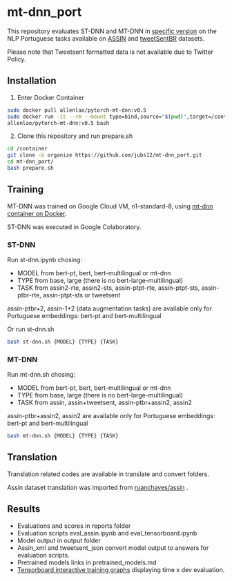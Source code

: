 # mt-dnn_port
This repository evaluates ST-DNN and MT-DNN in [specific version](https://github.com/namisan/mt-dnn/tree/60aa9dc4ec1a31532c3f5fb4305c325942c263ce "MT-DNN repository") on the NLP Portuguese tasks available on [ASSIN](http://nilc.icmc.usp.br/assin/ "ASSIN dataset") and  [tweetSentBR](https://bitbucket.org/HBrum/tweetsentbr/ "tweetSentBR repository") datasets. 

Please note that Tweetsent formatted data is not available due to Twitter Policy.

## Installation
1. Enter Docker Container
```bash
sudo docker pull allenlao/pytorch-mt-dnn:v0.5
sudo docker run -it --rm --mount type=bind,source="$(pwd)",target=/container \
allenlao/pytorch-mt-dnn:v0.5 bash
```

2. Clone this repository and run prepare.sh
```bash
cd /container
git clone -b organize https://github.com/jubs12/mt-dnn_port.git
cd mt-dnn_port/
bash prepare.sh
```


## Training

MT-DNN was trained on Google Cloud VM, n1-standard-8, using [mt-dnn container on Docker](https://github.com/namisan/mt-dnn/tree/f444fe9109d5a9980c9d825a24576c8d873bdf33 "MT-DNN repository").  

ST-DNN was executed in Google Colaboratory.

###  ST-DNN
Run st-dnn.ipynb chosing: 

- MODEL from bert-pt, bert, bert-multilingual or mt-dnn
- TYPE from base, large (there is no bert-large-multilingual)
- TASK from assin2-rte, assin2-sts, assin-ptpt-rte, assin-ptpt-sts, assin-ptbr-rte, assin-ptpt-sts or tweetsent

assin-ptbr+2, assin-1+2 (data augmentation tasks) are available only for Portuguese embeddings: bert-pt and bert-multilingual

Or run st-dnn.sh 

```bash
bash st-dnn.sh {MODEL} {TYPE} {TASK}
```

### MT-DNN
Run mt-dnn.sh chosing: 

- MODEL from bert-pt, bert, bert-multilingual or mt-dnn
- TYPE from base, large (there is no bert-large-multilingual)
- TASK from assin, assin+tweetsent, assin-ptbr+assin2, assin2

assin-ptbr+assin2, assin2 are available only for Portuguese embeddings: bert-pt and bert-multilingual

```bash
bash mt-dnn.sh {MODEL} {TYPE} {TASK}
```

## Translation

Translation related codes are available in translate and convert folders. 

Assin dataset translation was  imported from [ruanchaves/assin](https://github.com/ruanchaves/assin/blob/master/sources/dictionary.json) .



##  Results

- Evaluations and scores in reports folder
- Evaluation scripts eval_assin.ipynb and  eval_tensorboard.ipynb
- Model output in output folder
- Assin_xml and tweetsent_json convert model output to answers for evaluation scripts.
- Pretrained models links in pretrained_models.md
- [Tensorboard interactive training graphs](https://colab.research.google.com/drive/14hWbFTv3PsIaVCgk8gqW3pxh_l6_Ap8v) displaying time x dev evaluation.
